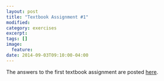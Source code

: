 ```yaml
---
layout: post
title: "Textbook Assignment #1"
modified:
category: exercises
excerpt:
tags: []
image:
  feature:
date: 2014-09-03T09:10:00-04:00
---
```


The answers to the first textbook assignment are posted
[here](/ai-programming1/exercises/assignment1.pdf).
